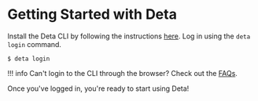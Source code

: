 # Getting Started with Deta

Install the Deta CLI by following the instructions [here](https://docs.deta.sh/docs/cli/install).
Log in using the `deta login` command.
```console
$ deta login
```

!!! info
    Can't login to the CLI through the browser? Check out the [FAQs](/faq/cli#issues-with-deta-login).

Once you've logged in, you're ready to start using Deta!
